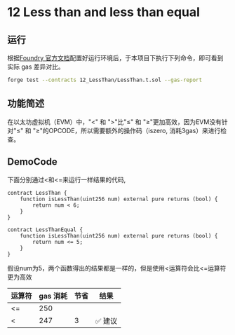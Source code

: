 # 12 Less than and less than equal

## 运行

根据[Foundry 官方文档](https://getfoundry.sh/)配置好运行环境后，于本项目下执行下列命令，即可看到实际 gas 差异对比。

```bash
forge test --contracts 12_LessThan/LessThan.t.sol --gas-report
```

## 功能简述
在以太坊虚拟机（EVM）中，"<" 和 ">"比"≤" 和 "≥"更加高效，因为EVM没有针对"≤" 和 "≥"的OPCODE，所以需要额外的操作码（iszero, 消耗3gas）来进行检查。


## DemoCode
下面分别通过<和<=来运行一样结果的代码,
```solidity
contract LessThan {
    function isLessThan(uint256 num) external pure returns (bool) {
        return num < 6;
    }
}

contract LessThanEqual {
    function isLessThan(uint256 num) external pure returns (bool) {
        return num <= 5;
    }
}
```
假设num为5，两个函数得出的结果都是一样的，但是使用<运算符会比<=运算符更为高效

| 运算符    | gas 消耗 | 节省                  | 结果 |
| --------- | -------- | --------------------- | ---- |
| <=  | 250      |   |   |
| < | 247      |  3  |✅ 建议
